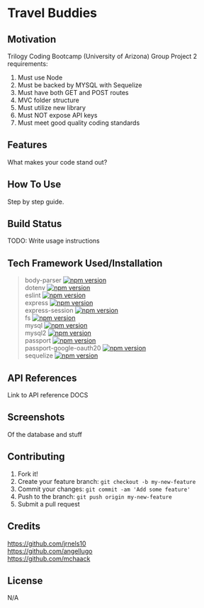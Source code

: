 # Travel Buddies

## Motivation
Trilogy Coding Bootcamp (University of Arizona)
Group Project 2 requirements:
1. Must use Node
2. Must be backed by MYSQL with Sequelize
3. Must have both GET and POST routes
4. MVC folder structure
5. Must utilize new library
6. Must NOT expose API keys
7. Must meet good quality coding standards
## Features
What makes your code stand out?
## How To Use
Step by step guide.
## Build Status
TODO: Write usage instructions
## Tech Framework Used/Installation
>body-parser
[![npm version](https://badge.fury.io/js/body-parser.svg)](https://badge.fury.io/js/body-parser)<br>
>dotenv
[![npm version](https://badge.fury.io/js/dotenv.svg)](https://badge.fury.io/js/dotenv)<br> 
>eslint 
[![npm version](https://badge.fury.io/js/eslint.svg)](https://badge.fury.io/js/eslint)<br>
>express 
[![npm version](https://badge.fury.io/js/express.svg)](https://badge.fury.io/js/express)<br>
>express-session
[![npm version](https://badge.fury.io/js/express-session.svg)](https://badge.fury.io/js/express-session)<br>
>fs 
[![npm version](https://badge.fury.io/js/fs.svg)](https://badge.fury.io/js/fs)<br>
>mysql 
[![npm version](https://badge.fury.io/js/mysql.svg)](https://badge.fury.io/js/mysql)<br>
>mysql2 
[![npm version](https://badge.fury.io/js/mysql2.svg)](https://badge.fury.io/js/mysql2)<br>
>passport 
[![npm version](https://badge.fury.io/js/passport.svg)](https://badge.fury.io/js/passport)<br>
>passport-google-oauth20 
[![npm version](https://badge.fury.io/js/passport-google-oauth.svg)](https://badge.fury.io/js/passport-google-oauth)<br>
>sequelize 
[![npm version](https://badge.fury.io/js/sequelize.svg)](https://badge.fury.io/js/sequelize)<br>
## API References
Link to API reference DOCS
## Screenshots
Of the database and stuff
## Contributing
1. Fork it!
2. Create your feature branch: `git checkout -b my-new-feature`
3. Commit your changes: `git commit -am 'Add some feature'`
4. Push to the branch: `git push origin my-new-feature`
5. Submit a pull request
## Credits
https://github.com/jrnels10<br>
https://github.com/angellugo<br>
https://github.com/mchaack
## License
N/A